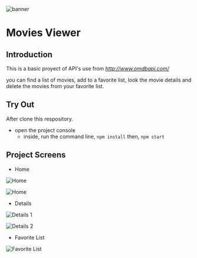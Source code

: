 ![banner](https://user-images.githubusercontent.com/66718960/103459438-2fa1ea80-4cee-11eb-8cad-52868aee1ebe.png)

# Movies Viewer

## Introduction

This is a basic proyect of API's use from  _http://www.omdbapi.com/_

you can find a list of movies, add to a favorite list, look the movie details and delete the movies from your favorite list.

## Try Out

After clone this respository.
 - open the project console
    + inside, run the command line, `npm install` then, `npm start`

## Project Screens

- Home 

![Home](https://user-images.githubusercontent.com/66718960/105087915-f56c7300-5a79-11eb-9e22-15fbf8bc38ca.PNG)

![Home](https://user-images.githubusercontent.com/66718960/105088003-16cd5f00-5a7a-11eb-8241-9141879e74b7.PNG)

- Details

![Details 1](https://user-images.githubusercontent.com/66718960/105088490-b854b080-5a7a-11eb-94f2-35512e5b7454.PNG)

![Details 2](https://user-images.githubusercontent.com/66718960/105088540-cc001700-5a7a-11eb-8c4c-54a83b05c8b4.PNG)

- Favorite List

![Favorite List](https://user-images.githubusercontent.com/66718960/105088656-f356e400-5a7a-11eb-99bb-5d108ba9017c.PNG)
